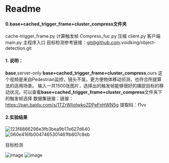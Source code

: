 # Readme
#### 0.base+cached_trigger_frame+cluster_compress文件夹
cache-trigger_frame.py 计算触发帧
Compress_fuc.py 压缩
client.py 客户端
main.py 主程序入口
目标检测参考链接：git@github.com:voidking/object-detection.git

#### 1. 说明：
**base**,server-only
**base+cached_trigger_frame+cluster_compress**,ours
这个视频是来自Pedestrian监控，镜头不晃，更方便物体移动侦测，也符合所提算法的适用场景。
输入一共1500张图片，选择出的触发帧能够很好的捕捉目标的移动状况。可以查看**base+cached_trigger_frame+cluster_compress**文件夹下的触发帧选择
数据集链接：链接：https://pan.baidu.com/s/1TZrWIioIwkoZDPeFnHWN5g 提取码：f1vv 

####  2.实验结果 
![123f8866296e3fb3bea9b17e627d640](https://user-images.githubusercontent.com/80235159/147878461-c2d3874e-a96e-45b7-9c46-ace666fd97b0.png)
![060e416fb0047465301461fb807c8eb](https://user-images.githubusercontent.com/80235159/147878465-0723aa9d-d00c-4459-8505-c26f8a1ee631.png)

目标检测

![image](https://user-images.githubusercontent.com/80235159/147879368-1a6cde0b-e90c-4aec-8e65-0a4844fcec85.png)
![image](https://user-images.githubusercontent.com/80235159/147879379-64be0b20-e767-41ca-ab53-26a3de6b320e.png)






